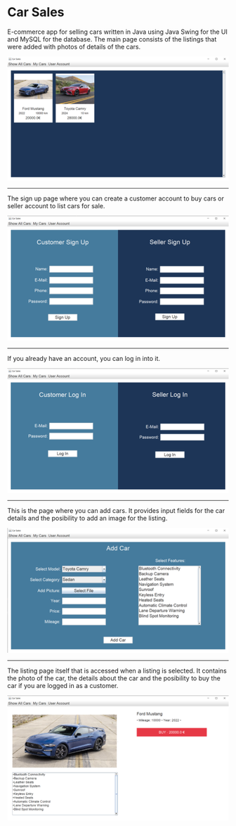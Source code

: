 # Car Sales

E-commerce app for selling cars written in Java using Java Swing for the UI and MySQL for the database.
The main page consists of the listings that were added with photos of details of the cars.

![Application window that contains images of two cars, details of the cars and multiple buttons](/assets/1.png)

---

The sign up page where you can create a customer account to buy cars or seller account to list cars for sale.

![Application window that contains the customer and seller sign up pages and multiple buttons and fields](/assets/3.png)

---

If you already have an account, you can log in into it.

![Application window that contains the customer and seller log in pages and multiple buttons and fields](/assets/2.png)

---


This is the page where you can add cars. It provides input fields for the car details and the posibility to add an image for the listing.

![Application window that contains the page for adding a car](/assets/4.png)

---

The listing page itself that is accessed when a listing is selected. It contains the photo of the car, the details about the car and the posibility to buy the car if you are logged in as a customer.

![Application window that contains the listing of a car](/assets/5.png)